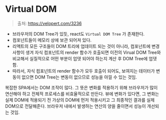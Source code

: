# Virtual DOM

> 출처: https://velopert.com/3236

- 브라우저의 DOM Tree가 있듯, react도 `Virtual DOM Tree` 가 존재한다.
- 컴포넌트들이 메모리 상에 보관 되어져 있다.
- 리액트의 모든 구조들이 DOM 트리에 업데이트 되는 것이 아니라, 컴포넌트에 변경사항이 생겨 자식 컴포넌트의 render 함수가 호출되면 이전의 Virual DOM Tree와 비교해서 실질적으로 어떤 부분이 업뎃 되어야 하는지 계산 후 DOM Tree에 업뎃 함.
- 따라서, 자식 컴포넌트의 render 함수가 모두 호출이 되어도, 보여지는 데이터가 변동이 없으면 DOM Tree는 변동이 없으므로 성능을 아낄 수 있는 것임.

복잡한 SPA에서는 DOM 조작이 많다. 그 뜻은 변화를 적용하기 위해 브라우저가 많이 연산해야 하고 전체적 프로세스를 비효율적으로 만든다. 뷰에 변화가 있다면, 그 변화는 실제 DOM에 적용되기 전 가상의 DOM에 먼저 적용시키고 그 최종적인 결과를 실제 DOM으로 전달해준다. 브라우저 내에서 발생하는 연산의 양을 줄이면서 성능이 개선되는 것임.
